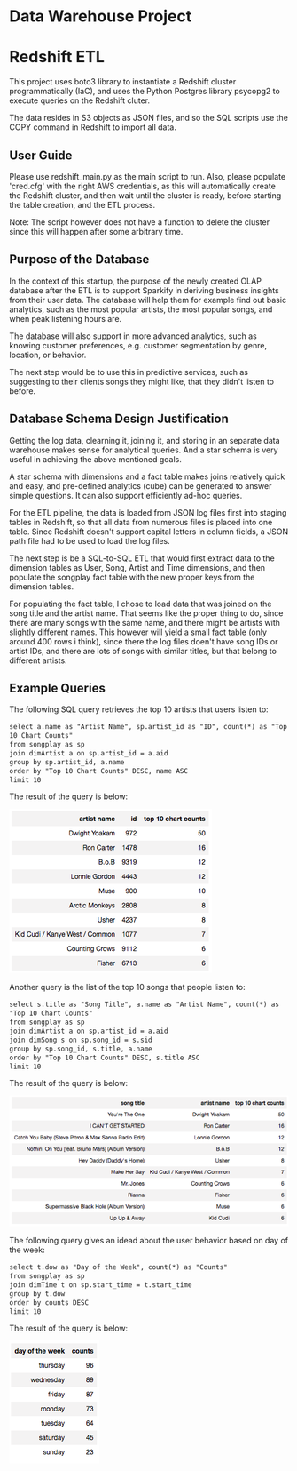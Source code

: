 # Data Warehouse Project
# Redshift ETL

This project uses boto3 library to instantiate a Redshift cluster programmatically (IaC), and uses the Python Postgres library psycopg2 to execute queries on the Redshift cluter.

The data resides in S3 objects as JSON files, and so the SQL scripts use the COPY command in Redshift to import all data. 



## User Guide

Please use redshift_main.py as the main script to run. Also, please populate 'cred.cfg' with the right AWS credentials, as this will automatically create the Redshift cluster, and then wait until the cluster is ready, before starting the table creation, and the ETL process.

Note: The script however does not have a function to delete the cluster since this will happen after some arbitrary time.



## Purpose of the Database

In the context of this startup, the purpose of the newly created OLAP database after the ETL is to support Sparkify in deriving business insights from their user data. The database will help them for example find out basic analytics, such as the most popular artists, the most popular songs, and when peak listening hours are. 

The database will also support in more advanced analytics, such as knowing customer preferences, e.g. customer segmentation by genre, location, or behavior. 

The next step would be to use this in predictive services, such as suggesting to their clients songs they might like, that they didn't listen to before. 


## Database Schema Design Justification 

Getting the log data, clearning it, joining it, and storing in an separate data warehouse makes sense for analytical queries. And a star schema is very useful in achieving the above mentioned goals. 

A star schema with dimensions and a fact table makes joins relatively quick and easy, and pre-defined analytics (cube) can be generated to answer simple questions. It can also support efficiently ad-hoc queries.

For the ETL pipeline, the data is loaded from JSON log files first into staging tables in Redshift, so that all data from numerous files is placed into one table. Since Redshift doesn't support capital letters in column fields, a JSON path file had to be used to load the log files. 

The next step is be a SQL-to-SQL ETL that would first extract data to the dimension tables as User, Song, Artist and Time dimensions, and then populate the songplay fact table with the new proper keys from the dimension tables. 

For populating the fact table, I chose to load data that was joined on the song title and the artist name. That seems like the proper thing to do, since there are many songs with the same name, and there might be artists with slightly different names. This however will yield a small fact table (only around 400 rows i think), since there the log files doen't have song IDs or artist IDs, and there are lots of songs with similar titles, but that belong to different artists. 


## Example Queries

The following SQL query retrieves the top 10 artists that users listen to: 

```
select a.name as "Artist Name", sp.artist_id as "ID", count(*) as "Top 10 Chart Counts"
from songplay as sp
join dimArtist a on sp.artist_id = a.aid
group by sp.artist_id, a.name
order by "Top 10 Chart Counts" DESC, name ASC  
limit 10
```
The result of the query is below:

![Top 10 Artists](./imgs/top10artists.png)


Another query is the list of the top 10 songs that people listen to:

```
select s.title as "Song Title", a.name as "Artist Name", count(*) as "Top 10 Chart Counts"
from songplay as sp
join dimArtist a on sp.artist_id = a.aid
join dimSong s on sp.song_id = s.sid
group by sp.song_id, s.title, a.name
order by "Top 10 Chart Counts" DESC, s.title ASC  
limit 10
```

The result of the query is below:

![Top 10 Artists](./imgs/top10songs.png)


The following query gives an idead about the user behavior based on day of the week:

```
select t.dow as "Day of the Week", count(*) as "Counts"
from songplay as sp
join dimTime t on sp.start_time = t.start_time
group by t.dow
order by counts DESC  
limit 10
```

The result of the query is below:

![Top 10 Artists](./imgs/dow.png)


